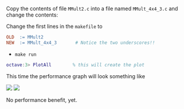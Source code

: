 Copy the contents of file `MMult2.c` into a file named `MMult_4x4_3.c` and change the contents:

Change the first lines in the `makefile` to
```makefile
OLD  := MMult2
NEW  := MMult_4x4_3       # Notice the two underscores!!
```
 * `make run`
```matlab
octave:3> PlotAll        % this will create the plot
```

This time the performance graph will look something like

![](https://github.com/SudoNohup/HowToOptimizeGemm/raw/master/figures/compare_MMult2_MMult-4x4-3.png)
![](https://github.com/SudoNohup/HowToOptimizeGemm/raw/master/figures/compare_MMult-1x4-3_MMult-4x4-3.png)


No performance benefit, yet.
